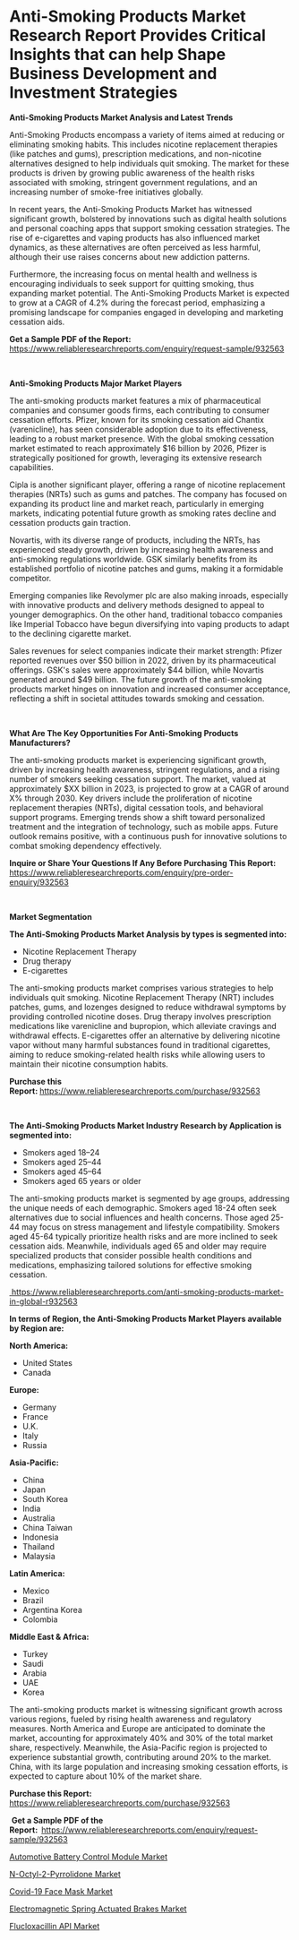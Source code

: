 <p><h1>Anti-Smoking Products Market Research Report Provides Critical Insights that can help Shape Business Development and Investment Strategies</h1></p><p><strong>Anti-Smoking Products Market Analysis and Latest Trends</strong></p>
<p><p>Anti-Smoking Products encompass a variety of items aimed at reducing or eliminating smoking habits. This includes nicotine replacement therapies (like patches and gums), prescription medications, and non-nicotine alternatives designed to help individuals quit smoking. The market for these products is driven by growing public awareness of the health risks associated with smoking, stringent government regulations, and an increasing number of smoke-free initiatives globally.</p><p>In recent years, the Anti-Smoking Products Market has witnessed significant growth, bolstered by innovations such as digital health solutions and personal coaching apps that support smoking cessation strategies. The rise of e-cigarettes and vaping products has also influenced market dynamics, as these alternatives are often perceived as less harmful, although their use raises concerns about new addiction patterns.</p><p>Furthermore, the increasing focus on mental health and wellness is encouraging individuals to seek support for quitting smoking, thus expanding market potential. The Anti-Smoking Products Market is expected to grow at a CAGR of 4.2% during the forecast period, emphasizing a promising landscape for companies engaged in developing and marketing cessation aids.</p></p>
<p><strong>Get a Sample PDF of the Report:&nbsp;</strong> <a href="https://www.reliableresearchreports.com/enquiry/request-sample/932563?utm_campaign=1333&utm_medium=2&utm_source=Github&utm_content=ia&utm_term=11102024&utm_id=anti-smoking-products">https://www.reliableresearchreports.com/enquiry/request-sample/932563</a></p>
<p>&nbsp;</p>
<p><strong>Anti-Smoking Products Major Market Players</strong></p>
<p><p>The anti-smoking products market features a mix of pharmaceutical companies and consumer goods firms, each contributing to consumer cessation efforts. Pfizer, known for its smoking cessation aid Chantix (varenicline), has seen considerable adoption due to its effectiveness, leading to a robust market presence. With the global smoking cessation market estimated to reach approximately $16 billion by 2026, Pfizer is strategically positioned for growth, leveraging its extensive research capabilities.</p><p>Cipla is another significant player, offering a range of nicotine replacement therapies (NRTs) such as gums and patches. The company has focused on expanding its product line and market reach, particularly in emerging markets, indicating potential future growth as smoking rates decline and cessation products gain traction.</p><p>Novartis, with its diverse range of products, including the NRTs, has experienced steady growth, driven by increasing health awareness and anti-smoking regulations worldwide. GSK similarly benefits from its established portfolio of nicotine patches and gums, making it a formidable competitor.</p><p>Emerging companies like Revolymer plc are also making inroads, especially with innovative products and delivery methods designed to appeal to younger demographics. On the other hand, traditional tobacco companies like Imperial Tobacco have begun diversifying into vaping products to adapt to the declining cigarette market.</p><p>Sales revenues for select companies indicate their market strength: Pfizer reported revenues over $50 billion in 2022, driven by its pharmaceutical offerings. GSK's sales were approximately $44 billion, while Novartis generated around $49 billion. The future growth of the anti-smoking products market hinges on innovation and increased consumer acceptance, reflecting a shift in societal attitudes towards smoking and cessation.</p></p>
<p>&nbsp;</p>
<p><strong>What Are The Key Opportunities For Anti-Smoking Products Manufacturers?</strong></p>
<p><p>The anti-smoking products market is experiencing significant growth, driven by increasing health awareness, stringent regulations, and a rising number of smokers seeking cessation support. The market, valued at approximately $XX billion in 2023, is projected to grow at a CAGR of around X% through 2030. Key drivers include the proliferation of nicotine replacement therapies (NRTs), digital cessation tools, and behavioral support programs. Emerging trends show a shift toward personalized treatment and the integration of technology, such as mobile apps. Future outlook remains positive, with a continuous push for innovative solutions to combat smoking dependency effectively.</p></p>
<p><strong>Inquire or Share Your Questions If Any Before Purchasing This Report:</strong> <a href="https://www.reliableresearchreports.com/enquiry/pre-order-enquiry/932563?utm_campaign=1333&utm_medium=2&utm_source=Github&utm_content=ia&utm_term=11102024&utm_id=anti-smoking-products">https://www.reliableresearchreports.com/enquiry/pre-order-enquiry/932563</a></p>
<p>&nbsp;</p>
<p><strong>Market Segmentation</strong></p>
<p><strong>The Anti-Smoking Products Market Analysis by types is segmented into:</strong></p>
<p><ul><li>Nicotine Replacement Therapy</li><li>Drug therapy</li><li>E-cigarettes</li></ul></p>
<p><p>The anti-smoking products market comprises various strategies to help individuals quit smoking. Nicotine Replacement Therapy (NRT) includes patches, gums, and lozenges designed to reduce withdrawal symptoms by providing controlled nicotine doses. Drug therapy involves prescription medications like varenicline and bupropion, which alleviate cravings and withdrawal effects. E-cigarettes offer an alternative by delivering nicotine vapor without many harmful substances found in traditional cigarettes, aiming to reduce smoking-related health risks while allowing users to maintain their nicotine consumption habits.</p></p>
<p><strong>Purchase this Report:&nbsp;</strong><a href="https://www.reliableresearchreports.com/purchase/932563?utm_campaign=1333&utm_medium=2&utm_source=Github&utm_content=ia&utm_term=11102024&utm_id=anti-smoking-products">https://www.reliableresearchreports.com/purchase/932563</a></p>
<p>&nbsp;</p>
<p><strong>The Anti-Smoking Products Market Industry Research by Application is segmented into:</strong></p>
<p><ul><li>Smokers aged 18–24</li><li>Smokers aged 25–44</li><li>Smokers aged 45–64</li><li>Smokers aged 65 years or older</li></ul></p>
<p><p>The anti-smoking products market is segmented by age groups, addressing the unique needs of each demographic. Smokers aged 18-24 often seek alternatives due to social influences and health concerns. Those aged 25-44 may focus on stress management and lifestyle compatibility. Smokers aged 45-64 typically prioritize health risks and are more inclined to seek cessation aids. Meanwhile, individuals aged 65 and older may require specialized products that consider possible health conditions and medications, emphasizing tailored solutions for effective smoking cessation.</p></p>
<p><a href="https://www.reliableresearchreports.com/anti-smoking-products-market-in-global-r932563?utm_campaign=1333&utm_medium=2&utm_source=Github&utm_content=ia&utm_term=11102024&utm_id=anti-smoking-products">&nbsp;https://www.reliableresearchreports.com/anti-smoking-products-market-in-global-r932563</a></p>
<p><strong>In terms of Region, the Anti-Smoking Products Market Players available by Region are:</strong></p>
<p>
    <p> <strong> North America: </strong>
        <ul>
            <li>United States</li>
            <li>Canada</li>
        </ul>
        </p> 
    <p> <strong> Europe: </strong>
        <ul>
            <li>Germany</li>
            <li>France</li>
            <li>U.K.</li>
            <li>Italy</li>
            <li>Russia</li>
        </ul>
        </p> 
    <p> <strong> Asia-Pacific: </strong>
        <ul>
            <li>China</li>
            <li>Japan</li>
            <li>South Korea</li>
            <li>India</li>
            <li>Australia</li>
            <li>China Taiwan</li>
            <li>Indonesia</li>
            <li>Thailand</li>
            <li>Malaysia</li>
        </ul>
        </p> 
    <p> <strong> Latin America: </strong>
        <ul>
            <li>Mexico</li>
            <li>Brazil</li>
            <li>Argentina Korea</li>
            <li>Colombia</li>
        </ul>
        </p> 
    <p> <strong> Middle East & Africa: </strong>
        <ul>
            <li>Turkey</li>
            <li>Saudi</li>
            <li>Arabia</li>
            <li>UAE</li>
            <li>Korea</li>
        </ul>
    </p>
    </p>
<p><p>The anti-smoking products market is witnessing significant growth across various regions, fueled by rising health awareness and regulatory measures. North America and Europe are anticipated to dominate the market, accounting for approximately 40% and 30% of the total market share, respectively. Meanwhile, the Asia-Pacific region is projected to experience substantial growth, contributing around 20% to the market. China, with its large population and increasing smoking cessation efforts, is expected to capture about 10% of the market share.</p></p>
<p><strong>Purchase this Report: </strong><a href="https://www.reliableresearchreports.com/purchase/932563?utm_campaign=1333&utm_medium=2&utm_source=Github&utm_content=ia&utm_term=11102024&utm_id=anti-smoking-products">https://www.reliableresearchreports.com/purchase/932563</a></p>
<p>&nbsp;<strong>Get a Sample PDF of the Report:&nbsp;&nbsp;</strong><a href="https://www.reliableresearchreports.com/enquiry/request-sample/932563?utm_campaign=1333&utm_medium=2&utm_source=Github&utm_content=ia&utm_term=11102024&utm_id=anti-smoking-products">https://www.reliableresearchreports.com/enquiry/request-sample/932563</a></p>
<p><strong></strong></p>
<p><p><a href="https://www.linkedin.com/pulse/driving-forces-global-automotive-battery-control-module-market-nronf?utm_campaign=1333&utm_medium=2&utm_source=Github&utm_content=ia&utm_term=11102024&utm_id=anti-smoking-products">Automotive Battery Control Module Market</a></p><p><a href="https://www.linkedin.com/pulse/n-octyl-2-pyrrolidone-market-global-regional-analysis-focus-bizme?utm_campaign=1333&utm_medium=2&utm_source=Github&utm_content=ia&utm_term=11102024&utm_id=anti-smoking-products">N-Octyl-2-Pyrrolidone Market</a></p><p><a href="https://www.linkedin.com/pulse/covid-19-face-mask-market-maturity-analysis-regional-disparities-mixde?utm_campaign=1333&utm_medium=2&utm_source=Github&utm_content=ia&utm_term=11102024&utm_id=anti-smoking-products">Covid-19 Face Mask Market</a></p><p><a href="https://www.linkedin.com/pulse/electromagnetic-spring-actuated-brakes-market-global-insights-hutyf?utm_campaign=1333&utm_medium=2&utm_source=Github&utm_content=ia&utm_term=11102024&utm_id=anti-smoking-products">Electromagnetic Spring Actuated Brakes Market</a></p><p><a href="https://www.linkedin.com/pulse/global-flucloxacillin-api-market-size-expected-reach-cagr-14-jpzof?utm_campaign=1333&utm_medium=2&utm_source=Github&utm_content=ia&utm_term=11102024&utm_id=anti-smoking-products">Flucloxacillin API Market</a></p></p>